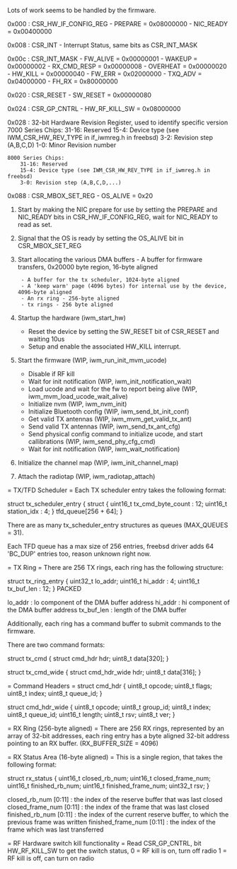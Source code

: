 <!---
 Copyright (c) 2018 Himanshu Goel
 
 This software is released under the MIT License.
 https://opensource.org/licenses/MIT
-->

Lots of work seems to be handled by the firmware.

0x000 : CSR_HW_IF_CONFIG_REG
    - PREPARE = 0x08000000
    - NIC_READY = 0x00400000

0x008 : CSR_INT
    - Interrupt Status, same bits as CSR_INT_MASK

0x00c : CSR_INT_MASK
    - FW_ALIVE =    0x00000001
    - WAKEUP =      0x00000002
    - RX_CMD_RESP = 0x00000008
    - OVERHEAT =    0x00000020
    - HW_KILL =     0x00000040
    - FW_ERR =      0x02000000
    - TXQ_ADV =     0x04000000
    - FH_RX =       0x80000000

0x020 : CSR_RESET
    - SW_RESET =    0x00000080

0x024 : CSR_GP_CNTRL
    - HW_RF_KILL_SW = 0x08000000 

0x028 : 32-bit Hardware Revision Register, used to identify specific version
    7000 Series Chips:
        31-16: Reserved
        15-4: Device type (see IWM_CSR_HW_REV_TYPE in if_iwmreg.h in freebsd)
        3-2: Revision step (A,B,C,D)
        1-0: Minor Revision number

    8000 Series Chips:
        31-16: Reserved
        15-4: Device type (see IWM_CSR_HW_REV_TYPE in if_iwmreg.h in freebsd)
        3-0: Revision step (A,B,C,D,...)

0x088 : CSR_MBOX_SET_REG
    - OS_ALIVE = 0x20

1. Start by making the NIC prepare for use by setting the PREPARE and NIC_READY bits in CSR_HW_IF_CONFIG_REG, wait for NIC_READY to read as set.

2. Signal that the OS is ready by setting the OS_ALIVE bit in CSR_MBOX_SET_REG

3. Start allocating the various DMA buffers
        - A buffer for firmware transfers, 0x20000 byte region, 16-byte aligned

        - A buffer for the tx scheduler, 1024-byte aligned
        - A 'keep warm' page (4096 bytes) for internal use by the device, 4096-byte aligned
        - An rx ring - 256-byte aligned
        - tx rings - 256 byte aligned

4. Startup the hardware (iwm_start_hw)
    - Reset the device by setting the SW_RESET bit of CSR_RESET and waiting 10us
    - Setup and enable the associated HW_KILL interrupt.

5. Start the firmware (WIP, iwm_run_init_mvm_ucode)
    - Disable if RF kill
    - Wait for init notification (WIP, iwm_init_notification_wait)
    - Load ucode and wait for the fw to report being alive (WIP, iwm_mvm_load_ucode_wait_alive)
    - Initialize nvm (WIP, iwm_nvm_init)
    - Initialize Bluetooth config (WIP, iwm_send_bt_init_conf)
    - Get valid TX antennas (WIP, iwm_mvm_get_valid_tx_ant)
    - Send valid TX antennas (WIP, iwm_send_tx_ant_cfg)
    - Send physical config command to initialize ucode, and start callibrations (WIP, iwm_send_phy_cfg_cmd)
    - Wait for init notification (WIP, iwm_wait_notification)

6. Initialize the channel map (WIP, iwm_init_channel_map)
7. Attach the radiotap (WIP, iwm_radiotap_attach)




= TX/TFD Scheduler =
Each TX scheduler entry takes the following format:

struct tx_scheduler_entry {
    struct {
        uint16_t tx_cmd_byte_count : 12;
        uint16_t station_idx : 4;
    } tfd_queue[256 + 64];
}

There are as many tx_scheduler_entry structures as queues (MAX_QUEUES = 31).

Each TFD queue has a max size of 256 entries, freebsd driver adds 64 'BC_DUP' entries too, reason unknown right now.

= TX Ring =
There are 256 TX rings, each ring has the following structure:

struct tx_ring_entry {
    uint32_t lo_addr;
    uint16_t hi_addr : 4;
    uint16_t tx_buf_len : 12;
} PACKED

lo_addr : lo component of the DMA buffer address
hi_addr : hi component of the DMA buffer address 
tx_buf_len : length of the DMA buffer


Additionally, each ring has a command buffer to submit commands to the firmware.

There are two command formats:

struct tx_cmd {
    struct cmd_hdr hdr;
    uint8_t data[320];
}

struct tx_cmd_wide {
    struct cmd_hdr_wide hdr;
    uint8_t data[316];
}

= Command Headers =
struct cmd_hdr {
    uint8_t opcode;
    uint8_t flags;
    uint8_t index;
    uint8_t queue_id;
}

struct cmd_hdr_wide {
    uint8_t opcode;
    uint8_t group_id;
    uint8_t index;
    uint8_t queue_id;
    uint16_t length;
    uint8_t rsv;
    uint8_t ver;
}

= RX Ring (256-byte aligned) =
There are 256 RX rings, represented by an array of 32-bit addresses, each ring entry has a byte aligned 32-bit address pointing to an RX buffer. (RX_BUFFER_SIZE = 4096)

= RX Status Area (16-byte aligned) =
This is a single region, that takes the following format:

struct rx_status {
    uint16_t closed_rb_num;
    uint16_t closed_frame_num;
    uint16_t finished_rb_num;
    uint16_t finished_frame_num;
    uint32_t rsv;
}

closed_rb_num [0:11] : the index of the reserve buffer that was last closed
closed_frame_num [0:11] : the index of the frame that was last closed
finished_rb_num [0:11] : the index of the current reserve buffer, to which the previous frame was written
finished_frame_num [0:11] : the index of the frame which was last transferred

= RF Hardware switch kill functionality =
Read CSR_GP_CNTRL, bit HW_RF_KILL_SW to get the switch status, 
    0 = RF kill is on, turn off radio
    1 = RF kill is off, can turn on radio